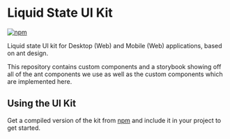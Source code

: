 # Liquid State UI Kit

[![npm](https://img.shields.io/npm/v/@liquid-state/ui-kit.svg?style=flat-square)](https://www.npmjs.com/package/@liquid-state/ui-kit)

Liquid state UI kit for Desktop (Web) and Mobile (Web) applications, based on ant design.

This repository contains custom components and a storybook showing off all of the ant components we use as well as the custom components which are implemented here.

## Using the UI Kit

Get a compiled version of the kit from [npm](https://www.npmjs.com/package/@liquid-state/ui-kit) and include it in your project to get started.
